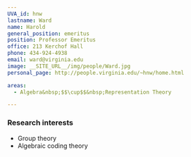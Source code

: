 ```yaml
---
UVA_id: hnw
lastname: Ward
name: Harold
general_position: emeritus
position: Professor Emeritus
office: 213 Kerchof Hall
phone: 434-924-4938
email: ward@virginia.edu
image: __SITE_URL__/img/people/Ward.jpg
personal_page: http://people.virginia.edu/~hnw/home.html

areas:
  - Algebra&nbsp;$$\cup$$&nbsp;Representation Theory

---
```


### Research interests

- Group theory
- Algebraic coding theory

